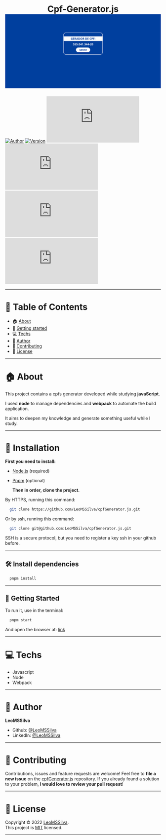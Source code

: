 <h1 align="center">Cpf-Generator.js
	<br/>
	<img src="./cpfGenerator.png">
	<br/>
</h1>

[![Author](https://img.shields.io/badge/author-LeoMSSilva-blue?style=flat-square)](https://github.com/LeoMSSilva)
[![Version](https://img.shields.io/badge/version-1.0.0-blue.svg?cacheSeconds=2592000)](https://github.com/LeoMSSilva)
[![Languages](https://img.shields.io/github/languages/count/LeoMSSilva/cpfGenerator.js?color=blue&style=flat-square)](#)
[![Stars](https://img.shields.io/github/stars/LeoMSSilva/cpfGenerator.js?color=blue&style=flat-square)](https://github.com/LeoMSSilva/cpfGenerator.js/stargazers)
[![Forks](https://img.shields.io/github/forks/LeoMSSilva/cpfGenerator.js?color=blue&style=flat-square)](https://github.com/LeoMSSilva/cpfGenerator.js/network/members)
[![Contributors](https://img.shields.io/github/contributors/LeoMSSilva/cpfGenerator.js?color=blue&style=flat-square)](https://github.com/LeoMSSilva/cpfGenerator.js/graphs/contributors)

---

# :pushpin: Table of Contents


- :house: [About](#house-about)
- :rocket: [Getting started](#rocket-getting-started)
- :computer: [Techs](#computer-techs)
- :bust_in_silhouette: [Author](#bust_in_silhouette-author)
- :handshake: [Contributing](#handshake-contributing)
- :scroll: [License](#scroll-license)

---

# :house: About

This project contains a cpfs generator developed while studying **javaScript**.

I used **node** to manage dependencies and **webpack** to automate the build application.

It aims to deepen my knowledge and generate something useful while I study.

---

# :dart: Installation

**First you need to install:**

- [Node.js](https://pt-br.nodejs.org/) (required)
- [Pnpm](https://pnpm.io/pt/) (optional)

  **Then in order, clone the project.**

By HTTPS, running this command:

```bash
  git clone https://github.com/LeoMSSilva/cpfGenerator.js.git
```

Or by ssh, running this command:

```bash
  git clone git@github.com:LeoMSSilva/cpfGenerator.js.git
```

SSH is a secure protocol, but you need to register a key ssh in your github before.

---

## :hammer_and_wrench: Install dependencies

```bash
  pnpm install
```

---

## :rocket: Getting Started

To run it, use in the terminal:

```bash
  pnpm start
```

And open the browser at: [link](http://localhost:8080)

---

# :computer: Techs

- Javascript
- Node
- Webpack

---

# :bust_in_silhouette: Author

**LeoMSSilva**

- Github: [@LeoMSSilva](https://github.com/LeoMSSilva)
- LinkedIn: [@LeoMSSilva](https://linkedin.com/in/LeoMSSilva)

---

# :handshake: Contributing

Contributions, issues and feature requests are welcome! Feel free to **file a new issue** on the [cpfGenerator.js](https://github.com/LeoMSSilva/cpfGenerator.js/issues) repository. If you already found a solution to your problem, **I would love to review your pull request**!

---

# :scroll: License

Copyright :copyright: 2022 [LeoMSSilva](https://github.com/LeoMSSilva).
<br/>
This project is [MIT](https://github.com/LeoMSSilva/cpfGenerator.js/blob/main/LICENSE) licensed.

---
